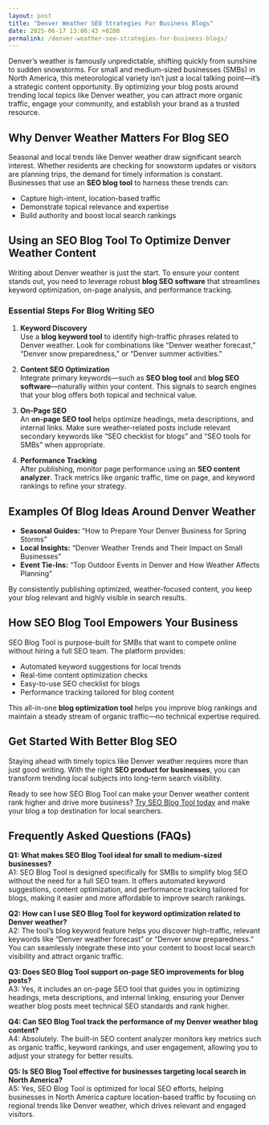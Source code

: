```yaml
---
layout: post
title: "Denver Weather SEO Strategies For Business Blogs"
date: 2025-06-17 13:06:43 +0200
permalink: /denver-weather-seo-strategies-for-business-blogs/
---
```

Denver’s weather is famously unpredictable, shifting quickly from sunshine to sudden snowstorms. For small and medium-sized businesses (SMBs) in North America, this meteorological variety isn’t just a local talking point—it’s a strategic content opportunity. By optimizing your blog posts around trending local topics like Denver weather, you can attract more organic traffic, engage your community, and establish your brand as a trusted resource.

## Why Denver Weather Matters For Blog SEO

Seasonal and local trends like Denver weather draw significant search interest. Whether residents are checking for snowstorm updates or visitors are planning trips, the demand for timely information is constant. Businesses that use an **SEO blog tool** to harness these trends can:

- Capture high-intent, location-based traffic
- Demonstrate topical relevance and expertise
- Build authority and boost local search rankings

## Using an SEO Blog Tool To Optimize Denver Weather Content

Writing about Denver weather is just the start. To ensure your content stands out, you need to leverage robust **blog SEO software** that streamlines keyword optimization, on-page analysis, and performance tracking.

### Essential Steps For Blog Writing SEO

1. **Keyword Discovery**  
   Use a **blog keyword tool** to identify high-traffic phrases related to Denver weather. Look for combinations like “Denver weather forecast,” “Denver snow preparedness,” or “Denver summer activities.”

2. **Content SEO Optimization**  
   Integrate primary keywords—such as **SEO blog tool** and **blog SEO software**—naturally within your content. This signals to search engines that your blog offers both topical and technical value.

3. **On-Page SEO**  
   An **on-page SEO tool** helps optimize headings, meta descriptions, and internal links. Make sure weather-related posts include relevant secondary keywords like “SEO checklist for blogs” and “SEO tools for SMBs” when appropriate.

4. **Performance Tracking**  
   After publishing, monitor page performance using an **SEO content analyzer**. Track metrics like organic traffic, time on page, and keyword rankings to refine your strategy.

## Examples Of Blog Ideas Around Denver Weather

- **Seasonal Guides:** “How to Prepare Your Denver Business for Spring Storms”
- **Local Insights:** “Denver Weather Trends and Their Impact on Small Businesses”
- **Event Tie-Ins:** “Top Outdoor Events in Denver and How Weather Affects Planning”

By consistently publishing optimized, weather-focused content, you keep your blog relevant and highly visible in search results.

## How SEO Blog Tool Empowers Your Business

SEO Blog Tool is purpose-built for SMBs that want to compete online without hiring a full SEO team. The platform provides:

- Automated keyword suggestions for local trends
- Real-time content optimization checks
- Easy-to-use SEO checklist for blogs
- Performance tracking tailored for blog content

This all-in-one **blog optimization tool** helps you improve blog rankings and maintain a steady stream of organic traffic—no technical expertise required.

## Get Started With Better Blog SEO

Staying ahead with timely topics like Denver weather requires more than just good writing. With the right **SEO product for businesses**, you can transform trending local subjects into long-term search visibility.

Ready to see how SEO Blog Tool can make your Denver weather content rank higher and drive more business? [Try SEO Blog Tool today](https://seoblogtool.com/) and make your blog a top destination for local searchers.

## Frequently Asked Questions (FAQs)

**Q1: What makes SEO Blog Tool ideal for small to medium-sized businesses?**  
A1: SEO Blog Tool is designed specifically for SMBs to simplify blog SEO without the need for a full SEO team. It offers automated keyword suggestions, content optimization, and performance tracking tailored for blogs, making it easier and more affordable to improve search rankings.

**Q2: How can I use SEO Blog Tool for keyword optimization related to Denver weather?**  
A2: The tool’s blog keyword feature helps you discover high-traffic, relevant keywords like “Denver weather forecast” or “Denver snow preparedness.” You can seamlessly integrate these into your content to boost local search visibility and attract organic traffic.

**Q3: Does SEO Blog Tool support on-page SEO improvements for blog posts?**  
A3: Yes, it includes an on-page SEO tool that guides you in optimizing headings, meta descriptions, and internal linking, ensuring your Denver weather blog posts meet technical SEO standards and rank higher.

**Q4: Can SEO Blog Tool track the performance of my Denver weather blog content?**  
A4: Absolutely. The built-in SEO content analyzer monitors key metrics such as organic traffic, keyword rankings, and user engagement, allowing you to adjust your strategy for better results.

**Q5: Is SEO Blog Tool effective for businesses targeting local search in North America?**  
A5: Yes, SEO Blog Tool is optimized for local SEO efforts, helping businesses in North America capture location-based traffic by focusing on regional trends like Denver weather, which drives relevant and engaged visitors.

<script type="application/ld+json">
{
  "@context": "https://schema.org",
  "@type": "BlogPosting",
  "headline": "Denver Weather SEO Strategies For Business Blogs",
  "description": "Learn how small and medium-sized businesses in North America can leverage Denver weather trends using SEO Blog Tool to improve blog SEO, attract local traffic, and boost search rankings.",
  "author": {
    "@type": "Person",
    "name": "SEO Blog Tool"
  },
  "datePublished": "2024-06-01",
  "dateModified": "2024-06-01",
  "mainEntityOfPage": {
    "@type": "WebPage",
    "@id": "https://seoblogtool.com/blog/denver-weather-seo-strategies"
  },
  "publisher": {
    "@type": "Person",
    "name": "SEO Blog Tool"
  },
  "keywords": "SEO blog tool, blog SEO software, keyword optimization, content SEO, on-page SEO tool, blog writing SEO, blog keyword tool, SEO tools for SMBs, SEO checklist for blogs, SEO content analyzer, blog optimization tool, SEO product for businesses, improve blog rankings, Denver weather SEO, local SEO Denver"
}
</script>

<script type="application/ld+json">
{
  "@context": "https://schema.org",
  "@type": "FAQPage",
  "mainEntity": [
    {
      "@type": "Question",
      "name": "What makes SEO Blog Tool ideal for small to medium-sized businesses?",
      "acceptedAnswer": {
        "@type": "Answer",
        "text": "SEO Blog Tool is designed specifically for SMBs to simplify blog SEO without the need for a full SEO team. It offers automated keyword suggestions, content optimization, and performance tracking tailored for blogs, making it easier and more affordable to improve search rankings."
      }
    },
    {
      "@type": "Question",
      "name": "How can I use SEO Blog Tool for keyword optimization related to Denver weather?",
      "acceptedAnswer": {
        "@type": "Answer",
        "text": "The tool’s blog keyword feature helps you discover high-traffic, relevant keywords like “Denver weather forecast” or “Denver snow preparedness.” You can seamlessly integrate these into your content to boost local search visibility and attract organic traffic."
      }
    },
    {
      "@type": "Question",
      "name": "Does SEO Blog Tool support on-page SEO improvements for blog posts?",
      "acceptedAnswer": {
        "@type": "Answer",
        "text": "Yes, it includes an on-page SEO tool that guides you in optimizing headings, meta descriptions, and internal linking, ensuring your Denver weather blog posts meet technical SEO standards and rank higher."
      }
    },
    {
      "@type": "Question",
      "name": "Can SEO Blog Tool track the performance of my Denver weather blog content?",
      "acceptedAnswer": {
        "@type": "Answer",
        "text": "Absolutely. The built-in SEO content analyzer monitors key metrics such as organic traffic, keyword rankings, and user engagement, allowing you to adjust your strategy for better results."
      }
    },
    {
      "@type": "Question",
      "name": "Is SEO Blog Tool effective for businesses targeting local search in North America?",
      "acceptedAnswer": {
        "@type": "Answer",
        "text": "Yes, SEO Blog Tool is optimized for local SEO efforts, helping businesses in North America capture location-based traffic by focusing on regional trends like Denver weather, which drives relevant and engaged visitors."
      }
    }
  ]
}
</script>